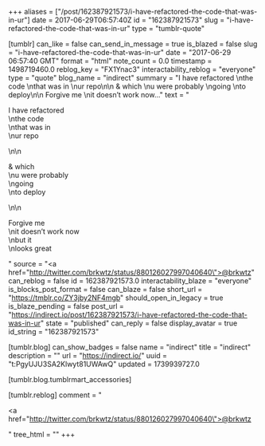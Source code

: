 +++
aliases = ["/post/162387921573/i-have-refactored-the-code-that-was-in-ur"]
date = 2017-06-29T06:57:40Z
id = "162387921573"
slug = "i-have-refactored-the-code-that-was-in-ur"
type = "tumblr-quote"

[tumblr]
can_like = false
can_send_in_message = true
is_blazed = false
slug = "i-have-refactored-the-code-that-was-in-ur"
date = "2017-06-29 06:57:40 GMT"
format = "html"
note_count = 0.0
timestamp = 1498719460.0
reblog_key = "FX1Ynac3"
interactability_reblog = "everyone"
type = "quote"
blog_name = "indirect"
summary = "I have refactored \nthe code \nthat was in \nur repo\n\n & which \nu were probably \ngoing \nto deploy\n\n Forgive me \nit doesn’t work now..."
text = "<p>I have refactored<br/>\nthe code<br/>\nthat was in<br/>\nur repo</p>\n\n<p>&amp; which<br/>\nu were probably<br/>\ngoing<br/>\nto deploy</p>\n\n<p>Forgive me<br/>\nit doesn&rsquo;t work now<br/>\nbut it<br/>\nlooks great</p>"
source = "<a href=\"http://twitter.com/brkwtz/status/880126027997040640\">@brkwtz</a>"
can_reblog = false
id = 162387921573.0
interactability_blaze = "everyone"
is_blocks_post_format = false
can_blaze = false
short_url = "https://tmblr.co/ZY3jby2NF4mgb"
should_open_in_legacy = true
is_blaze_pending = false
post_url = "https://indirect.io/post/162387921573/i-have-refactored-the-code-that-was-in-ur"
state = "published"
can_reply = false
display_avatar = true
id_string = "162387921573"

[tumblr.blog]
can_show_badges = false
name = "indirect"
title = "indirect"
description = ""
url = "https://indirect.io/"
uuid = "t:PgyUJU3SA2Klwyt81UWAwQ"
updated = 1739939727.0

[tumblr.blog.tumblrmart_accessories]

[tumblr.reblog]
comment = "<p><a href=\"http://twitter.com/brkwtz/status/880126027997040640\">@brkwtz</a></p>"
tree_html = ""
+++
